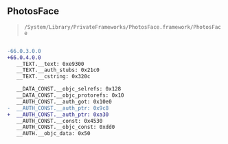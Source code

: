 ## PhotosFace

> `/System/Library/PrivateFrameworks/PhotosFace.framework/PhotosFace`

```diff

-66.0.3.0.0
+66.0.4.0.0
   __TEXT.__text: 0xe9300
   __TEXT.__auth_stubs: 0x21c0
   __TEXT.__cstring: 0x320c

   __DATA_CONST.__objc_selrefs: 0x128
   __DATA_CONST.__objc_protorefs: 0x10
   __AUTH_CONST.__auth_got: 0x10e0
-  __AUTH_CONST.__auth_ptr: 0x9c8
+  __AUTH_CONST.__auth_ptr: 0xa30
   __AUTH_CONST.__const: 0x4530
   __AUTH_CONST.__objc_const: 0xdd0
   __AUTH.__objc_data: 0x50

```
